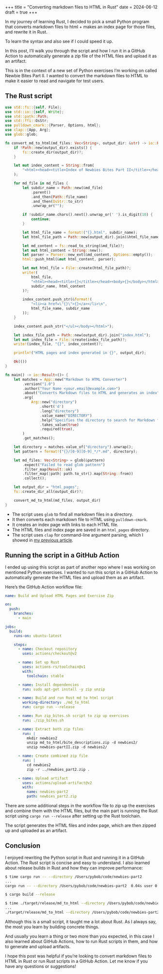 +++
title = "Converting markdown files to HTML in Rust"
date = 2024-06-12
draft = true
+++

In my journey of learning Rust, I decided to pick a small Python program that converts markdown files to html + makes an index page for those files, and rewrite it in Rust.

To learn the syntax and also see if I could speed it up.

In this post, I’ll walk you through the script and how I run it in a GitHub Action to automatically generate a zip file of the HTML files and upload it as an artifact.

This is in the context of a new set of Python exercises I’m working on called Newbie Bites Part II. I wanted to convert the markdown files to HTML to make it easier to read and navigate for test users.

## The Rust script

```rust
use std::fs::{self, File};
use std::io::{self, Write};
use std::path::Path;
use std::ffi::OsStr;
use pulldown_cmark::{Parser, Options, html};
use clap::{App, Arg};
use glob::glob;

fn convert_md_to_html(md_files: Vec<String>, output_dir: &str) -> io::Result<()> {
    if !Path::new(output_dir).exists() {
        fs::create_dir(output_dir)?;
    }

    let mut index_content = String::from(
        "<html><head><title>Index of Newbies Bites Part II</title></head><body><h1>Index of Newbie Bites Part II</h1><ul>"
    );

    for md_file in md_files {
        let subdir_name = Path::new(&md_file)
            .parent()
            .and_then(Path::file_name)
            .and_then(OsStr::to_str)
            .unwrap_or("");

        if !subdir_name.chars().next().unwrap_or(' ').is_digit(10) {
            continue;
        }

        let html_file_name = format!("{}.html", subdir_name);
        let html_file_path = Path::new(output_dir).join(&html_file_name);

        let md_content = fs::read_to_string(&md_file)?;
        let mut html_content = String::new();
        let parser = Parser::new_ext(&md_content, Options::empty());
        html::push_html(&mut html_content, parser);

        let mut html_file = File::create(html_file_path)?;
        write!(
            html_file,
            "<html><head><title>{}</title></head><body>{}</body></html>",
            subdir_name, html_content
        )?;

        index_content.push_str(&format!(
            "<li><a href=\"{}\">{}</a></li>\n",
            html_file_name, subdir_name
        ));
    }

    index_content.push_str("</ul></body></html>");

    let index_file_path = Path::new(output_dir).join("index.html");
    let mut index_file = File::create(index_file_path)?;
    write!(index_file, "{}", index_content)?;

    println!("HTML pages and index generated in {}", output_dir);

    Ok(())
}

fn main() -> io::Result<()> {
    let matches = App::new("Markdown to HTML Converter")
        .version("1.0")
        .author("Your Name <your.email@example.com>")
        .about("Converts Markdown files to HTML and generates an index")
        .arg(
            Arg::new("directory")
                .short('d')
                .long("directory")
                .value_name("DIRECTORY")
                .help("Specifies the directory to search for Markdown files")
                .takes_value(true)
                .required(true),
        )
        .get_matches();

    let directory = matches.value_of("directory").unwrap();
    let pattern = format!("{}/[0-9][0-9]_*/*.md", directory);

    let md_files: Vec<String> = glob(&pattern)
        .expect("Failed to read glob pattern")
        .filter_map(Result::ok)
        .filter_map(|path| path.to_str().map(String::from))
        .collect();

    let output_dir = "html_pages";
    fs::create_dir_all(output_dir)?;

    convert_md_to_html(md_files, output_dir)
}
```

- The script uses `glob` to find all markdown files in a directory.
- It then converts each markdown file to HTML using `pulldown-cmark`.
- It creates an index page with links to each HTML file.
- The HTML files and index page are saved in an `html_pages` directory.
- The script uses `clap` for command-line argument parsing, which I showed in [my previous article](/command-line-apps-with-clap).

## Running the script in a GitHub Action

I ended up using this script as part of another repo where I was working on mentioned Python exercises. I wanted to run this script in a GitHub Action to automatically generate the HTML files and upload them as an artifact.

Here’s the GitHub Action workflow file:

```yaml
name: Build and Upload HTML Pages and Exercise Zip

on:
  push:
    branches:
      - main

jobs:
  build:
    runs-on: ubuntu-latest

    steps:
      - name: Checkout repository
        uses: actions/checkout@v2

      - name: Set up Rust
        uses: actions-rs/toolchain@v1
        with:
          toolchain: stable

      - name: Install dependencies
        run: sudo apt-get install -y zip unzip

      - name: Build and run Rust md to html script
        working-directory: ./md_to_html
        run: cargo run --release

      - name: Run zip_bites.sh script to zip up exercises
        run: ./zip_bites.sh

      - name: Extract both zip files
        run: |
          mkdir newbies2
          unzip md_to_html/bite_descriptions.zip -d newbies2/
          unzip newbies-partII.zip -d newbies2/

      - name: Create combined zip file
        run: |
          cd newbies2
          zip -r ../newbies_part2.zip .

      - name: Upload artifact
        uses: actions/upload-artifact@v2
        with:
          name: newbies-part2
          path: newbies_part2.zip
```

There are some additional steps in the workflow file to zip up the exercises and combine them with the HTML files, but the main part is running the Rust script using `cargo run --release` after setting up the Rust toolchain.

The script generates the HTML files and index page, which are then zipped up and uploaded as an artifact.

## Conclusion

I enjoyed rewriting the Python script in Rust and running it in a GitHub Action. The Rust script is concise and easy to understand. I also learned about release builds in Rust and how they can improve performance:

```bash
$ time cargo run -- --directory /Users/pybob/code/newbies-part2
...
cargo run -- --directory /Users/pybob/code/newbies-part2  0.04s user 0.03s system 26% cpu 0.292 total

$ cargo build --release

$ time ./target/release/md_to_html --directory /Users/pybob/code/newbies-part2
...
./target/release/md_to_html --directory /Users/pybob/code/newbies-part2  0.00s user 0.01s system 79% cpu 0.020 total
```

Although this is a small script, it taught me a lot about Rust. As I always say, the most you learn by building concrete things.

And usually you learn a thing or two more than you expected, in this case I also learned about GitHub Actions, how to run Rust scripts in them, and how to generate and upload artifacts.

I hope this post was helpful if you’re looking to convert markdown files to HTML in Rust or run Rust scripts in a GitHub Action. Let me know if you have any questions or suggestions!
